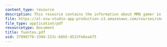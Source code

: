 ```yaml
---
content_type: resource
description: This resource contains the information about MMO gamer in this course.
file: https://ol-ocw-studio-app-production.s3.amazonaws.com/courses/cms-600-videogame-theory-and-analysis-fall-2007/378987fb339d223cb6b5d523fe6ea475_fuentes.pdf
file_type: application/pdf
resourcetype: Document
title: fuentes.pdf
uid: 378987fb-339d-223c-b6b5-d523fe6ea475
---
```

